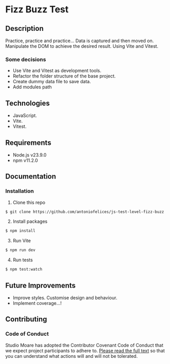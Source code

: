 # Fizz Buzz Test

## Description

Practice, practice and practice… Data is captured and then moved on. Manipulate the DOM to achieve the desired result. Using Vite and Vitest.

### Some decisions

-   Use Vite and Vitest as development tools.
-   Refactor the folder structure of the base project.
-   Create dummy data file to save data.
-   Add modules path

## Technologies

-   JavaScript.
-   Vite.
-   Vitest.

## Requirements

-   Node.js v23.9.0
-   npm v11.2.0

## Documentation

### Installation

1. Clone this repo

```bash
$ git clone https://github.com/antoniofelices/js-test-level-fizz-buzz .
```

2. Install packages

```bash
$ npm install
```

3. Run Vite

```bash
$ npm run dev
```

4. Run tests

```bash
$ npm test:watch
```

## Future Improvements

-   Improve styles. Customise design and behaviour.
-   Implement coverage...!

## Contributing

### Code of Conduct

Studio Moare has adopted the Contributor Covenant Code of Conduct that we expect project participants to adhere to. [Please read the full text](https://www.contributor-covenant.org/version/2/1/code_of_conduct/code_of_conduct.md) so that you can understand what actions will and will not be tolerated.
